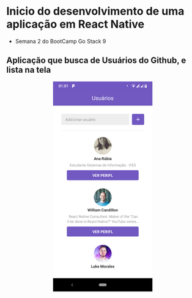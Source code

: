 # Inicio do desenvolvimento de uma aplicação em React Native
-  Semana 2 do BootCamp Go Stack 9

## Aplicação que busca de Usuários do Github, e lista na tela

<p align="center">
    <img width="260px" src="gituserlist.png">
  
  <h2 align="center">  </h2>
</p>